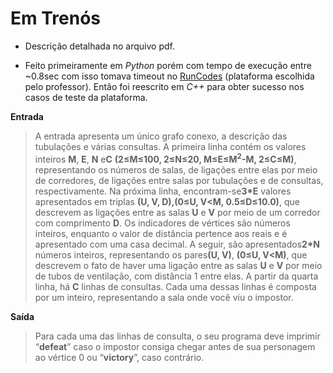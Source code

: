 # Em Trenós

-	Descrição detalhada no arquivo pdf. 

-	Feito primeiramente em *Python* porém com tempo de execução entre \~0.8sec com isso tomava timeout no [RunCodes](https://run.codes/) (plataforma escolhida pelo professor). 
	Então foi reescrito em *C++* para obter sucesso nos casos de teste da plataforma. 

**Entrada**

> A entrada apresenta um único grafo conexo, a descrição das tubulações e várias
> consultas. A primeira linha contém os valores inteiros **M**, **E**, **N** e​ **C** **(2≤M≤100,​ 2≤N≤20,​ M​≤E≤M​<sup>2</sup>​-M, 2≤C≤M)**, representando os números de salas, de ligações entre
> elas por meio de corredores, de ligações entre salas por tubulações e de consultas,
> respectivamente. Na próxima linha, encontram-se ​**3\*E** valores apresentados em triplas
> **(U, V, D), ​(0≤U, V<M, 0.5≤D≤10.0​)**, que descrevem as ligações entre as salas​ **U** e
> **V** por meio de um corredor com comprimento ​**D**. Os indicadores de vértices são
> números inteiros, enquanto o valor de distância pertence aos reais e é apresentado
> com uma casa decimal. A seguir, são apresentados ​**2\*N** números inteiros,
> representando os pares ​**(U, V)**, ​**(0≤U, V<M)**, que descrevem o fato de haver uma
> ligação entre as salas ​**U** e **V** por meio de tubos de ventilação, com distância 1 entre
> elas. A partir da quarta linha, há **C** linhas de consultas. Cada uma dessas linhas é
> composta por um inteiro, representando a sala onde você viu o impostor.

**Saída**

> Para cada uma das linhas de consulta, o seu programa deve imprimir “​**defeat​**” caso o
> impostor consiga chegar antes de sua personagem ao vértice 0 ou “​**victory​**”, caso
> contrário.
